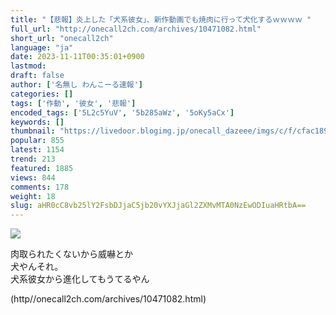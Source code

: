```yaml
---
title: "【悲報】炎上した「犬系彼女」、新作動画でも焼肉に行って犬化するｗｗｗｗ "
full_url: "http://onecall2ch.com/archives/10471082.html"
short_url: "onecall2ch"
language: "ja"
date: 2023-11-11T00:35:01+0900
lastmod: 
draft: false
author: ['名無し わんこーる速報']
categories: []
tags: ['作動', '彼女', '悲報']
encoded_tags: ['5L2c5YuV', '5b285aWz', '5oKy5aCx']
keywords: []
thumbnail: "https://livedoor.blogimg.jp/onecall_dazeee/imgs/c/f/cfac1894-s.jpg"
popular: 855
latest: 1154
trend: 213
featured: 1885
views: 844
comments: 178
weight: 18
slug: aHR0cC8vb25lY2FsbDJjaC5jb20vYXJjaGl2ZXMvMTA0NzEwODIuaHRtbA==
---
```


![](https://livedoor.blogimg.jp/onecall_dazeee/imgs/c/f/cfac1894-s.jpg)

<div><p name='Text'><p>肉取られたくないから威嚇とか<br>犬やんそれ。<br>犬系彼女から進化してもうてるやん</p></p></div>

(http//onecall2ch.com/archives/10471082.html)
